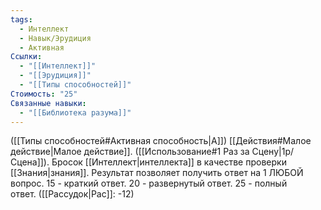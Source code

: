 ```yaml
---
tags:
  - Интеллект
  - Навык/Эрудиция
  - Активная
Ссылки:
  - "[[Интеллект]]"
  - "[[Эрудиция]]"
  - "[[Типы способностей]]"
Стоимость: "25"
Связанные навыки:
  - "[[Библиотека разума]]"
---
```

([[Типы способностей#Активная способность|А]]) [[Действия#Малое действие|Малое действие]]. ([[Использование#1 Раз за Сцену|1р/Сцена]]). Бросок [[Интеллект|интеллекта]] в качестве проверки [[Знания|знания]]. Результат позволяет получить ответ на 1 ЛЮБОЙ вопрос. 
15 - краткий ответ. 20 - развернутый ответ. 25 - полный ответ. ([[Рассудок|Рас]]: -12)
